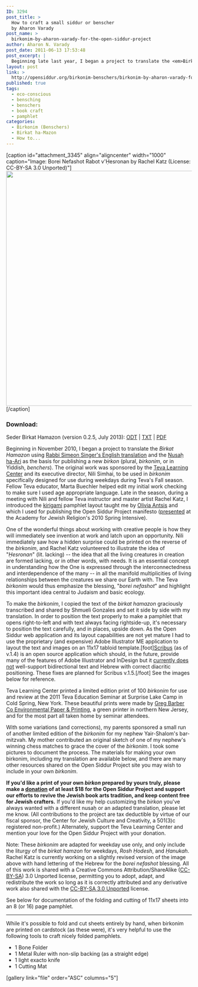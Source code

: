 ```yaml
---
ID: 3294
post_title: >
  How to craft a small siddur or benscher
  by Aharon Varady
post_name: >
  birkonim-by-aharon-varady-for-the-open-siddur-project
author: Aharon N. Varady
post_date: 2011-06-13 17:53:48
post_excerpt: |
  Beginning late last year, I began a project to translate the <em>Birkat Hamazon</em> using <a href="http://opensiddur.org/2010/08/the-authorised-daily-prayer-book-aka-the-singer-siddur/">Rabbi Simeon Singer's English translation</a> and the <a href="http://opensiddur.org/2010/08/nusa%e1%b8%a5-ha-ari-a-new-transcription-by-shmuel-gonzales/">Nusaḥ ha-Ari</a> as the basis for publishing <em>birkonim</em> (or in Yiddish, <em>benchers</em>). The original work was sponsored by the <a href="http://tevalearningcenter.org">Teva Learning Center</a> and its executive director, Nili Simhai, to be used in <em>birkhonim</em> specifically designed for use during weekdays during Teva's Fall season.
layout: post
link: >
  http://opensiddur.org/birkonim-benschers/birkonim-by-aharon-varady-for-the-open-siddur-project/
published: true
tags:
  - eco-conscious
  - bensching
  - benschers
  - book craft
  - pamphlet
categories:
  - Birkonim (Benschers)
  - Birkat ha-Mazon
  - How to...
---
```

[caption id="attachment_3345" align="aligncenter" width="1000" caption="Image: Borei Nefashot Rabot v&#39;Ḥesronan by Rachel Katz (License: CC-BY-SA 3.0 Unported)"]<a href="http://opensiddur.org/wp-content/uploads/2011/06/Rachel-Katz-Chesronan-CC-BY-SA-3.0-Unported.png"><img class="size-full wp-image-3345 " title="Borei Nefashot Rabot v'Ḥesronan by Rachel Katz (CC-BY-SA 3.0 Unported). Text overlay by Aharon Varady." src="http://opensiddur.org/wp-content/uploads/2011/06/Rachel-Katz-Chesronan-CC-BY-SA-3.0-Unported.png" alt="" width="1000" height="635" /></a>[/caption]


<h3>Download:</h3>

Seder Birkat Hamazon (version 0.2.5, July 2013): <a href="http://opensiddur.org/wp-content/uploads/2011/06/Aharon-Varady-Birkat-Hamazon-v.0.2.5.odt">ODT</a> | <a href="http://opensiddur.org/wp-content/uploads/2011/06/Aharon-Varady-Birkat-Hamazon-v.0.2.5.txt">TXT</a> | <a href="http://opensiddur.org/wp-content/uploads/2011/06/Aharon-Varady-Birkat-Hamazon-v.0.2.5.pdf">PDF</a>

Beginning in November 2010, I began a project to translate the <em>Birkat Hamazon</em> using <a href="http://opensiddur.org/2010/08/the-authorised-daily-prayer-book-aka-the-singer-siddur/">Rabbi Simeon Singer's English translation</a> and the <a href="http://opensiddur.org/2010/08/nusa%e1%b8%a5-ha-ari-a-new-transcription-by-shmuel-gonzales/">Nusaḥ ha-Ari</a> as the basis for publishing a new <em>birkon</em> (plural, <em>birkonim</em>, or in Yiddish, <em>benchers</em>). The original work was sponsored by the <a href="http://hazon.org/teva">Teva Learning Center</a> and its executive director, Nili Simhai, to be used in <em>birkonim</em> specifically designed for use during weekdays during Teva's Fall season. Fellow Teva educator, Marta Buechler helped edit my initial work checking to make sure I used age appropriate language. Late in the season, during a meeting with Nili and fellow Teva instructor and master artist Rachel Katz, I introduced the <a href="https://secure.wikimedia.org/wikipedia/en/wiki/Kirigami">kirigami</a> pamphlet layout taught me by <a href="http://www.linkedin.com/pub/olivia-antsis/11/67a/b42">Olivia Antsis</a> and which I used for publishing the Open Siddur Project manifesto (<a href="http://opensiddur.org/2010/03/open-siddur-at-the-academy-for-jewish-religion/">presented</a> at the Academy for Jewish Religion's 2010 Spring Intensive).

One of the wonderful things about working with creative people is how they will immediately see invention at work and latch upon an opportunity. Nili immediately saw how a hidden surprise could be printed on the reverse of the <em>birkonim</em>, and Rachel Katz volunteered to illustrate the idea of "<em>Ḥesronan</em>" (lit. lacking) -- the idea that all the living creatures in creation are formed lacking, or in other words, with needs. It is an essential concept in understanding how the One is expressed through the interconnectedness and interdependence of the many -- in all the manifold multiplicities of living relationships between the creatures we share our Earth with. The Teva <em>birkonim</em> would thus emphasize the blessing, "<em>borei nefashot</em>" and highlight this important idea central to Judaism and basic ecology.

To make the <em>birkonim</em>, I copied the text of the <em>birkat hamazon</em> graciously transcribed and shared by Shmueli Gonzales and set it side by side with my translation. In order to position the text properly to make a pamphlet that opens right-to-left and with text always facing rightside-up, it's necessary to position the text carefully, and in places, upside down. As the Open Siddur web application and its layout capabilities are not yet mature I had to use the proprietary (and expensive) Adobe Illustrator ME application to layout the text and images on an 11x17 tabloid template.[foot]<a href="http://wiki.scribus.net/canvas/Download">Scribus</a> (as of v.1.4) is an open source application which should, in the future, provide many of the features of Adobe Illustrator and InDesign but it <a href="http://bugs.scribus.net/view.php?id=1726">currently does not</a> well-support bidirectional text and Hebrew with correct diacritic positioning. These fixes are planned for Scribus v.1.5.[/foot] See the images below for reference.

Teva Learning Center printed a limited edition print of 100 <em>birkonim</em> for use and review at the 2011 Teva Education Seminar at Surprise Lake Camp in Cold Spring, New York. These beautiful prints were made by <a href="http://gregbarberco.com">Greg Barber Co Environmental Paper &amp; Printing</a>, a green printer in northern New Jersey, and for the most part all taken home by seminar attendees.

With some variations (and corrections), my parents sponsored a small run of another limited edition of the <em>birkonim</em> for my nephew Yair-Shalom's bar-mitzvah. My mother contributed an original sketch of one of my nephew's winning chess matches to grace the cover of the <em>birkonim</em>. I took some pictures to document the process. The materials for making your own birkonim, including my translation are available below, and there are many other resources shared on the Open Siddur Project site you may wish to include in your own <em>birkonim</em>.

<strong>If you'd like a print of your own <em>birkon</em> prepared by yours truly, please make a <a href="http://www.razoo.com/story/theopensiddurproject">donation</a> of at least $18 for the Open Siddur Project and support our efforts to revive the Jewish book arts tradition, and keep content free for Jewish crafters.</strong> If you'd like my help customizing the <em>birkon</em> you've always wanted with a different nusaḥ or an adapted translation, please let me know. (All contributions to the project are tax deductible by virtue of our fiscal sponsor, the Center for Jewish Culture and Creativity, a 501(3)c registered non-profit.) Alternately, support the Teva Learning Center and mention your love for the Open Siddur Project with your donation.

Note: These <em>birkonim</em> are adapted for weekday use only, and only include the liturgy of the <em>birkat hamzon</em> for weekdays, <em>Rosh Ḥodesh</em>, and <em>Ḥanukah</em>. Rachel Katz is currently working on a slightly revised version of the image above with hand lettering of the Hebrew for the <em>borei nefashot</em> blessing. All of this work is shared with a Creative Commons Attribution/ShareAlike (<a href="http://creativecommons.org/licenses/by-sa/3.0/">CC-BY-SA</a>) 3.0 Unported license, permitting you to adopt, adapt, and redistribute the work so long as it is correctly attributed and any derivative work also shared with the <a href="http://creativecommons.org/licenses/by-sa/3.0/">CC-BY-SA 3.0 Unported</a> license.

See below for documentation of the folding and cutting of 11x17 sheets into an 8 (or 16) page pamphlet.

<hr />

While it's possible to fold and cut sheets entirely by hand, when birkonim are printed on cardstock (as these were), it's very helpful to use the following tools to craft nicely folded pamphlets.
<ul>
	<li>1 Bone Folder</li>
	<li>1 Metal Ruler with non-slip backing (as a straight edge)</li>
	<li>1 light exacto knife</li>
	<li>1 Cutting Mat</li>
</ul>
[gallery link="file" order="ASC" columns="5"]
